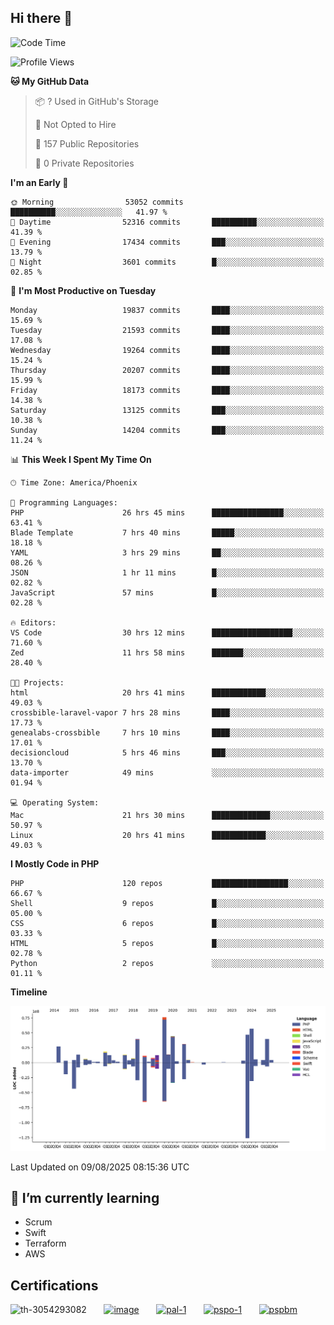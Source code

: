 ## Hi there 👋

<!--START_SECTION:waka-->
![Code Time](http://img.shields.io/badge/Code%20Time-11%2C518%20hrs%2026%20mins-blue)

![Profile Views](http://img.shields.io/badge/Profile%20Views-0-blue)

**🐱 My GitHub Data** 

> 📦 ? Used in GitHub's Storage 
 > 
> 🚫 Not Opted to Hire
 > 
> 📜 157 Public Repositories 
 > 
> 🔑 0 Private Repositories 
 > 
**I'm an Early 🐤** 

```text
🌞 Morning                53052 commits       ██████████░░░░░░░░░░░░░░░   41.97 % 
🌆 Daytime                52316 commits       ██████████░░░░░░░░░░░░░░░   41.39 % 
🌃 Evening                17434 commits       ███░░░░░░░░░░░░░░░░░░░░░░   13.79 % 
🌙 Night                  3601 commits        █░░░░░░░░░░░░░░░░░░░░░░░░   02.85 % 
```
📅 **I'm Most Productive on Tuesday** 

```text
Monday                   19837 commits       ████░░░░░░░░░░░░░░░░░░░░░   15.69 % 
Tuesday                  21593 commits       ████░░░░░░░░░░░░░░░░░░░░░   17.08 % 
Wednesday                19264 commits       ████░░░░░░░░░░░░░░░░░░░░░   15.24 % 
Thursday                 20207 commits       ████░░░░░░░░░░░░░░░░░░░░░   15.99 % 
Friday                   18173 commits       ████░░░░░░░░░░░░░░░░░░░░░   14.38 % 
Saturday                 13125 commits       ███░░░░░░░░░░░░░░░░░░░░░░   10.38 % 
Sunday                   14204 commits       ███░░░░░░░░░░░░░░░░░░░░░░   11.24 % 
```


📊 **This Week I Spent My Time On** 

```text
🕑︎ Time Zone: America/Phoenix

💬 Programming Languages: 
PHP                      26 hrs 45 mins      ████████████████░░░░░░░░░   63.41 % 
Blade Template           7 hrs 40 mins       █████░░░░░░░░░░░░░░░░░░░░   18.18 % 
YAML                     3 hrs 29 mins       ██░░░░░░░░░░░░░░░░░░░░░░░   08.26 % 
JSON                     1 hr 11 mins        █░░░░░░░░░░░░░░░░░░░░░░░░   02.82 % 
JavaScript               57 mins             █░░░░░░░░░░░░░░░░░░░░░░░░   02.28 % 

🔥 Editors: 
VS Code                  30 hrs 12 mins      ██████████████████░░░░░░░   71.60 % 
Zed                      11 hrs 58 mins      ███████░░░░░░░░░░░░░░░░░░   28.40 % 

🐱‍💻 Projects: 
html                     20 hrs 41 mins      ████████████░░░░░░░░░░░░░   49.03 % 
crossbible-laravel-vapor 7 hrs 28 mins       ████░░░░░░░░░░░░░░░░░░░░░   17.73 % 
genealabs-crossbible     7 hrs 10 mins       ████░░░░░░░░░░░░░░░░░░░░░   17.01 % 
decisioncloud            5 hrs 46 mins       ███░░░░░░░░░░░░░░░░░░░░░░   13.70 % 
data-importer            49 mins             ░░░░░░░░░░░░░░░░░░░░░░░░░   01.94 % 

💻 Operating System: 
Mac                      21 hrs 30 mins      █████████████░░░░░░░░░░░░   50.97 % 
Linux                    20 hrs 41 mins      ████████████░░░░░░░░░░░░░   49.03 % 
```

**I Mostly Code in PHP** 

```text
PHP                      120 repos           █████████████████░░░░░░░░   66.67 % 
Shell                    9 repos             █░░░░░░░░░░░░░░░░░░░░░░░░   05.00 % 
CSS                      6 repos             █░░░░░░░░░░░░░░░░░░░░░░░░   03.33 % 
HTML                     5 repos             █░░░░░░░░░░░░░░░░░░░░░░░░   02.78 % 
Python                   2 repos             ░░░░░░░░░░░░░░░░░░░░░░░░░   01.11 % 
```



**Timeline**

![Lines of Code chart](https://raw.githubusercontent.com/mikebronner/mikebronner/master/assets/bar_graph.png)


 Last Updated on 09/08/2025 08:15:36 UTC
<!--END_SECTION:waka-->

<!--
**mikebronner/mikebronner** is a ✨ _special_ ✨ repository because its `README.md` (this file) appears on your GitHub profile.

Here are some ideas to get you started:

- 🔭 I’m currently working on ...
- 🌱 I’m currently learning ...
- 👯 I’m looking to collaborate on ...
- 🤔 I’m looking for help with ...
- 💬 Ask me about ...
- 📫 How to reach me: ...
- 😄 Pronouns: ...
- ⚡ Fun fact: ...
-->

## 🌱 I’m currently learning

- Scrum
- Swift
- Terraform
- AWS

## Certifications

![th-3054293082](https://user-images.githubusercontent.com/1791050/208267034-c5006f82-ae89-41eb-9478-7106c5aba070.jpg)
&nbsp;&nbsp;&nbsp;&nbsp;&nbsp;
[![image](https://images.credly.com/size/100x100/images/a2790314-008a-4c3d-9553-f5e84eb359ba/image.png)](https://www.credly.com/users/mike-bronner)
&nbsp;&nbsp;&nbsp;&nbsp;&nbsp;
[![pal-1](https://images.credly.com/size/100x100/images/78c772ee-6b3c-4348-ac66-58ac5a2cf581/image.png)](https://www.credly.com/users/mike-bronner)
&nbsp;&nbsp;&nbsp;&nbsp;&nbsp;
[![pspo-1](https://images.credly.com/size/100x100/images/591762c5-fae7-49c6-b326-e1756979928d/image.png)](https://www.credly.com/users/mike-bronner)
&nbsp;&nbsp;&nbsp;&nbsp;&nbsp;
[![pspbm](https://images.credly.com/size/100x100/images/55a21a78-59af-4294-810e-e4014e9ca1be/image.png)](https://www.credly.com/users/mike-bronner)
